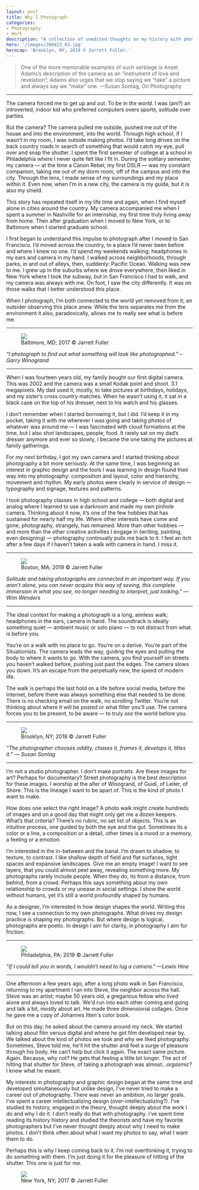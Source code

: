 ```yaml
---
layout: post
title: Why I Photograph
categories:
- Photography
- Work
description: "A collection of unedited thoughts on my history with photography"
hero: '/images/200423_03.jpg'
herocap: 'Brooklyn, NY; 2018 © Jarrett Fuller.'
---
```


> One of the more memorable examples of such verbiage is Ansel Adams’s description of the camera as an “instrument of love and revelation”; Adams also urges that we stop saying we “take” a picture and always say we “make” one. —Susan Sontag, On Photography

----

The camera forced me to get up and out. To be *in the world*. I was (am?) an introverted, indoor kid who preferred computers overs sports, solitude over parties.

But the camera? The camera pulled me outside, pushed me out of the house and into the environment, into the world. Through high school, if I wasn’t in my room, I was outside making photos. I’d take long drives on the back country roads in search of something that would catch my eye, pull over and snap the shutter. I spent the first semester of college at a school in Philadelphia where I never quite felt like I fit in. During the solitary semester, my camera — at the time a Canon Rebel, my first DSLR — was my constant companion, taking me out of my dorm room, off of the campus and into the city. Through the lens, I made sense of my surroundings and my place within it. Even now, when I’m in a new city, the camera is my guide, but it is also my shield.

This story has repeated itself in my life time and again, when I find myself alone in cities around the country. My camera accompanied me when I spent a summer in Nashville for an internship, my first time truly living away from home. Then after graduation when I moved to New York, or to Baltimore when I started graduate school.

I first began to understand this impulse to photograph after I moved to San Francisco. I’d moved across the country, to a place I’d never been before and where I knew no one. I’d spend my weekends walking; headphones in my ears and camera in my hand. I walked across neighborhoods, through parks, in and out of alleys, then, suddenly: Pacific Ocean. Walking was new to me. I grew up in the suburbs where we drove everywhere, then liked in New York where I took the subway, but in San Francisco I had to walk, and my camera was always with me. On foot, I saw the city differently. It was on those walks that I better understood this place.

When I photograph, I’m both connected to the world yet removed from it; an outsider observing this place anew. While the lens separates me from the environment it also, paradoxically, allows me to really see what is before me.

----

<figure>
<img src="/images/200423_02.jpg">
<figcaption>Baltimore, MD; 2017 © Jarrett Fuller</figcaption>
</figure>

*“I photograph to find out what something will look like photographed.” – Garry Winogrand*

----

When I was fourteen years old, my family bought our first digital camera. This was 2002 and the camera was a small Kodak point and shoot. 3.1 megapixels. My dad used it, mostly, to take pictures at birthdays, holidays, and my sister’s cross country matches. When he wasn’t using it, it sat in a black case on the top of his dresser, next to his watch and his glasses.

I don’t remember when I started borrowing it, but I did. I’d keep it in my pocket, taking it with me wherever I was going and taking photos of whatever was around me — I was fascinated with cloud formations at the time, but I also shot landscapes, people, food. It rarely sat on my dad’s dresser anymore and ever so slowly, I became the one taking the pictures at family gatherings.

For my next birthday, I got my own camera and I started thinking about photography a bit more seriously. At the same time, I was beginning an interest in graphic design and the tools I was learning in design found their way into my photography: composition and layout, color and hierarchy, movement and rhythm. My early photos were clearly in service of design — typography and signage, textures and patterns.

I took photography classes in high school and college — both digital and analog where I learned to use a darkroom and made my own pinhole camera. Thinking about it now, it’s one of the few hobbies that has sustained for nearly half my life. Where other interests have come and gone, photography, strangely, has remained. More than other hobbies — and more than the other creative activities I engage in (writing, painting, even designing) — photography continually pulls me back to it. I feel an itch after a few days if I haven’t taken a walk with camera in hand. I miss it.

----

<figure>
    <img src="/images/200423_05.jpg">
    <figcaption>Boston, MA; 2019 © Jarrett Fuller</figcaption>
</figure>

*Solitude and taking photographs are connected in an important way. If you aren’t alone, you can never acquire this way of seeing, this complete immersion in what you see, no longer needing to interpret, just looking." —Wim Wenders*

----

The ideal context for making a photograph is a long, aimless walk; headphones in the ears, camera in hand. The soundtrack is ideally something quiet — ambient music or solo piano — to not distract from what is before you.

You’re on a walk with no place to go. You’re on a derive. You’re part of the Situationists. The camera leads the way, guiding the eyes and pulling the body to where it wants to go. With the camera, you find yourself on streets you haven’t walked before, pushing just past the edges. The camera slows you down. It’s an escape from the perpetually new, the speed of modern life.

The walk is perhaps the last hold on a life before social media, before the internet, before there was always something else that needed to be done. There is no checking email on the walk, no scrolling Twitter. You’re not thinking about where it will be posted or what filter you’ll use. The camera forces you to be present, to be aware — to truly *see* the world before you.

----

<figure>
    <img src="/images/200423_04.jpg">
    <figcaption>Brooklyn, NY; 2018 © Jarrett Fuller</figcaption>
</figure>

*“The photographer chooses oddity, chases it, frames it, develops it, titles it.” — Susan Sontag*

----

I’m not a studio photographer. I don’t make portraits. Are these images for art? Perhaps for documentary? Street photography is the best description for these images. I worship at the alter of Winogrand, of Guidi, of Leiter, of Shore. This is the lineage I want to be apart of. This is the kind of photo I want to make.

How does one select the right image? A photo walk might create hundreds of images and on a good day that might only get me a dozen keepers. What’s that criteria? There’s no rubric, no set list of objects. This is an intuitive process, one guided by both the eye and the gut. Sometimes its a color or a line, a composition or a detail, other times is a mood or a memory, a feeling or a emotion.

I’m interested in the in-between and the banal. I’m drawn to shadow, to texture, to contrast. I like shallow depth of field and flat surfaces, tight spaces and expansive landscapes. Give me an empty image! I want to see layers, that you could almost peel away, revealing something more. My photographs rarely include people. When they do, its from a distance, from behind, from a crowd. Perhaps this says something about my own relationship to crowds or my unease in social settings. I show the world without humans, yet it’s still a world profoundly shaped by humans.

As a designer, I’m interested in how design shapes the world. Writing this now, I see a connection to my own photographs. What drives my design practice is shaping my photographs. But where design is logical, photographs are poetic. In design I aim for clarity, in photography I aim for friction.

----

<figure>
    <img src="/images/200423_06.jpg">
    <figcaption>Philadelphia, PA; 2019 © Jarrett Fuller</figcaption>
</figure>

*“If I could tell you in words, I wouldn’t need to lug a camera.” —Lewis Hine*

----

One afternoon a few years ago, after a long photo walk in San Francisco, returning to my apartment I ran into Steve, the neighbor across the hall. Steve was an artist; maybe 50 years old, a gregarious fellow who lived alone and always loved to talk. We'd run into each other coming and going and talk a bit, mostly about art. He made three dimensional collages. Once he gave me a copy of Johannes Itten's color book.

But on this day, he asked about the camera around my neck. We started talking about film versus digital and where he got film developed near by. We talked about the kind of photos we took and why we liked photography. Sometimes, Steve told me, he'll hit the shutter and feel a surge of pleasure through his body. He can’t help but click it again. The exact same picture. Again. Because, why not? He gets that feeling a little bit longer. The act of hitting that shutter for Steve, of taking a photograph was almost...*orgasmic*? I knew what he meant.

My interests in photography and graphic design began at the same time and developed simultaneously but unlike design, I’ve never tried to make a career out of photography. There was never an ambition, no larger goals. I’ve spent a career intellectualizing design (over-intellectualizing?). I’ve studied its history, engaged in the theory, thought deeply about the work I do and why I do it. I don’t really do that with photography. I’ve spent time reading its history history and studied the theorists and have my favorite photographers but I’ve never thought deeply about why I need to make photos. I don’t think often about what I want my photos to say, what I want them to do.

Perhaps this is why I keep coming back to it. I’m not overthinking it, trying to do something with them. I’m just doing it for the pleasure of hitting of the shutter. This one is just for me.

<figure>
    <img src="/images/200423_01.jpg">
    <figcaption>New York, NY; 2017 © Jarrett Fuller</figcaption>
</figure>
